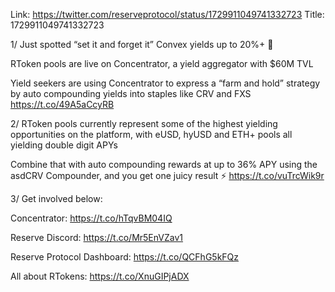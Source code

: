 Link:  https://twitter.com/reserveprotocol/status/1729911049741332723
Title: 1729911049741332723

1/ Just spotted “set it and forget it” Convex yields up to 20%+ 👀

RToken pools are live on Concentrator, a yield aggregator with $60M TVL

Yield seekers are using Concentrator to express a “farm and hold” strategy by auto compounding yields into staples like CRV and FXS https://t.co/49A5aCcyRB

2/ RToken pools currently represent some of the highest yielding opportunities on the platform, with eUSD, hyUSD and ETH+ pools all yielding double digit APYs

Combine that with auto compounding rewards at up to 36% APY using the asdCRV Compounder, and you get one juicy result ⚡ https://t.co/vuTrcWik9r

3/ Get involved below:

Concentrator: https://t.co/hTqvBM04IQ

Reserve Discord: https://t.co/Mr5EnVZav1

Reserve Protocol Dashboard: https://t.co/QCFhG5kFQz

All about RTokens: https://t.co/XnuGIPjADX